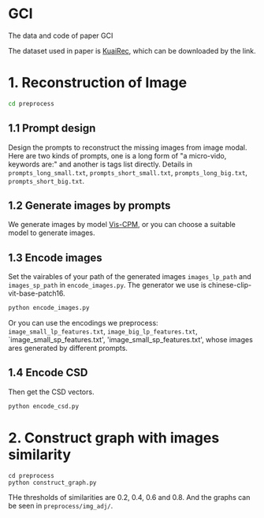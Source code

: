 # GCI
 The data and code of paper GCI

The dataset used in paper is [KuaiRec](https://kuairec.com/), which can be downloaded by the link.

# 1. Reconstruction of Image
```bash
cd preprocess
```


## 1.1 Prompt design

Design the prompts to reconstruct the missing images from image modal.
Here are two kinds of prompts, one is a long form of "a micro-vido, keywords are:" and another is tags list directly.
Details in `prompts_long_small.txt`, `prompts_short_small.txt`, `prompts_long_big.txt`, `prompts_short_big.txt`.


## 1.2 Generate images by prompts

We generate images by model [Vis-CPM](https://github.com/OpenBMB/VisCPM?tab=readme-ov-file), or you can choose a suitable model to generate images.


## 1.3 Encode images

Set the vairables of your path of the generated images `images_lp_path` and `images_sp_path` in `encode_images.py`. The generator we use is chinese-clip-vit-base-patch16.
```bash
python encode_images.py
```
Or you can use the encodings we preprocess: `image_small_lp_features.txt`, `image_big_lp_features.txt`, `image_small_sp_features.txt', 'image_small_sp_features.txt', whose images ares generated by different prompts.

## 1.4 Encode CSD
Then get the CSD vectors.
```bash
python encode_csd.py
```

# 2. Construct graph with images similarity
```
cd preprocess
python construct_graph.py
```
THe thresholds of similarities are 0.2, 0.4, 0.6 and 0.8. And the graphs can be seen in `preprocess/img_adj/`.

